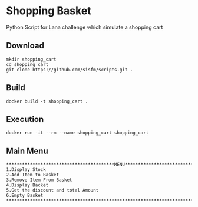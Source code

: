 # Shopping Basket

Python Script for Lana challenge which simulate a shopping cart
## Download
```
mkdir shopping_cart
cd shopping_cart
git clone https://github.com/sisfm/scripts.git .
```
## Build

```
docker build -t shopping_cart .
```

## Execution

```
docker run -it --rm --name shopping_cart shopping_cart
```

## Main Menu

```
*****************************************MENU*******************************************
1.Display Stock
2.Add Item to Basket
3.Remove Item From Basket
4.Display Backet
5.Get the discount and total Amount
6.Empty Basket
****************************************************************************************
```
